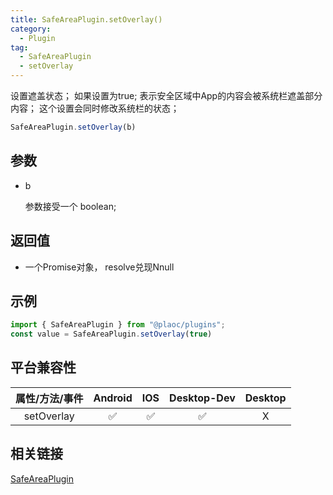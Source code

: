 ```yaml
---
title: SafeAreaPlugin.setOverlay()
category:
  - Plugin
tag:
  - SafeAreaPlugin
  - setOverlay 
---
```


设置遮盖状态；
如果设置为true;
表示安全区域中App的内容会被系统栏遮盖部分内容；
这个设置会同时修改系统栏的状态；

```js
SafeAreaPlugin.setOverlay(b)
```

## 参数

  - b

    参数接受一个 boolean;


## 返回值

  - 一个Promise对象， resolve兑现Nnull

## 示例
```js
import { SafeAreaPlugin } from "@plaoc/plugins";
const value = SafeAreaPlugin.setOverlay(true)
```


## 平台兼容性

| 属性/方法/事件 | Android | IOS | Desktop-Dev | Desktop |
|:------------:|:-------:|:---:|:-----------:|:-------:|
| setOverlay   | ✅      | ✅  | ✅          | X       |

## 相关链接

[SafeAreaPlugin](./index.md)


